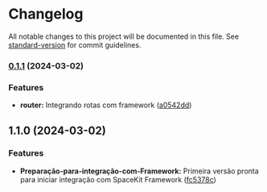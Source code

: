# Changelog

All notable changes to this project will be documented in this file. See [standard-version](https://github.com/conventional-changelog/standard-version) for commit guidelines.

### [0.1.1](https://github.com/tihhgoncalves/spacekit-core/compare/v1.1.0...v0.1.1) (2024-03-02)


### Features

* **router:** Integrando rotas com framework ([a0542dd](https://github.com/tihhgoncalves/spacekit-core/commit/a0542dd7325349fe0c2c2d3ecf9a213317316c90))

## 1.1.0 (2024-03-02)


### Features

* **Preparação-para-integração-com-Framework:** Primeira versão pronta para iniciar integração com SpaceKit Framework ([fc5378c](https://github.com/tihhgoncalves/spacekit-core/commit/fc5378ca7ccf0361a80e325b7f545ecef5574a11))
